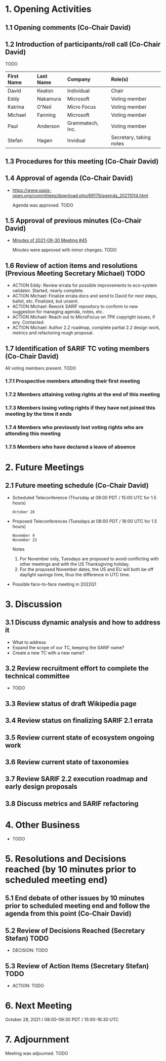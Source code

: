 # 1. Opening Activities

## 1.1 Opening comments (Co-Chair David)

## 1.2 Introduction of participants/roll call (Co-Chair David)

TODO

| First Name | Last Name | Company          | Role(s)                 |
| :--------- | :-------- | :--------------- | :---------------------- |
| David      | Keaton    | Individual       | Chair                   |
| Eddy       | Nakamura  | Microsoft        | Voting member           |
| Katrina    | O'Neil    | Micro Focus      | Voting member           |
| Michael    | Fanning   | Microsoft        | Voting member           |
| Paul       | Anderson  | Grammatech, Inc. | Voting member           |
| Stefan     | Hagen     | Invidual         | Secretary, taking notes |

## 1.3 Procedures for this meeting (Co-Chair David)

## 1.4 Approval of agenda (Co-Chair David)

* https://www.oasis-open.org/committees/download.php/69179/agenda_20211014.html

  Agenda was approved. TODO

## 1.5 Approval of previous minutes (Co-Chair David)

* [Minutes of 2021-09-30 Meeting #45](https://www.oasis-open.org/committees/download.php/69178/210930_SARIF_TC_45.txt)

  Minutes were approved with minor changes. TODO

## 1.6 Review of action items and resolutions (Previous Meeting Secretary Michael) TODO

* ACTION Eddy:  Review errata for possible improvements to eco-system validator. Started, nearly complete.
* ACTION Michael: Finalize errata docs and send to David for next steps, ballot, etc. Finalized, but unsent.
* ACTION Michael: Rework SARIF repository to conform to new suggestion for managing agenda, notes, etc.
* ACTION Michael: Reach out to MicroFocus on 7PK copyright issues, if any. Contacted.
* ACTION Michael: Author 2.2 roadmap, complete partial 2.2 design work, metrics and refactoring rough proposal.

## 1.7 Identification of SARIF TC voting members (Co-Chair David)

All voting members present. TODO

### 1.7.1 Prospective members attending their first meeting

### 1.7.2 Members attaining voting rights at the end of this meeting

### 1.7.3 Members losing voting rights if they have not joined this meeting by the time it ends

### 1.7.4 Members who previously lost voting rights who are attending this meeting

### 1.7.5 Members who have declared a leave of absence

# 2. Future Meetings

## 2.1 Future meeting schedule (Co-Chair David)

* Scheduled Teleconference (Thursday at 08:00 PDT / 15:00 UTC for 1.5 hours)
  ```
  October 28
  ```
* Proposed Teleconferences (Tuesdays at 08:00 PDT / 16:00 UTC for 1.5 hours)
  ```
  November 9
  November 23
  ```
  Notes
  1. For November only, Tuesdays are proposed to avoid conflicting with other meetings and with the US Thanksgiving holiday.
  2. For the proposed November dates, the US and EU will both be off daylight savings time, thus the difference in UTC time.

* Possible face-to-face meeting in 2022Q1

# 3. Discussion

## 3.1 Discuss dynamic analysis and how to address it

* What to address
* Expand the scope of our TC, keeping the SARIF name?
* Create a new TC with a new name?

## 3.2 Review recruitment effort to complete the technical committee

* TODO

## 3.3 Review status of draft Wikipedia page
## 3.4 Review status on finalizing SARIF 2.1 errata
## 3.5 Review current state of ecosystem ongoing work
## 3.6 Review current state of taxonomies
## 3.7 Review SARIF 2.2 execution roadmap and early design proposals
## 3.8 Discuss metrics and SARIF refactoring

# 4. Other Business

* TODO

# 5. Resolutions and Decisions reached (by 10 minutes prior to scheduled meeting end)

## 5.1 End debate of other issues by 10 minutes prior to scheduled meeting end and follow the agenda from this point (Co-Chair David)

## 5.2 Review of Decisions Reached (Secretary Stefan) TODO

* DECISION: TODO

## 5.3 Review of Action Items (Secretary Stefan) TODO

* ACTION: TODO

# 6. Next Meeting

October 28, 2021 / 08:00-09:30 PDT / 15:00-16:30 UTC

# 7. Adjournment

Meeting was adjourned. TODO
